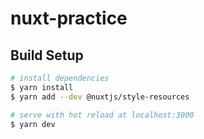 # nuxt-practice

## Build Setup

```bash
# install dependencies
$ yarn install
$ yarn add --dev @nuxtjs/style-resources

# serve with hot reload at localhost:3000
$ yarn dev
